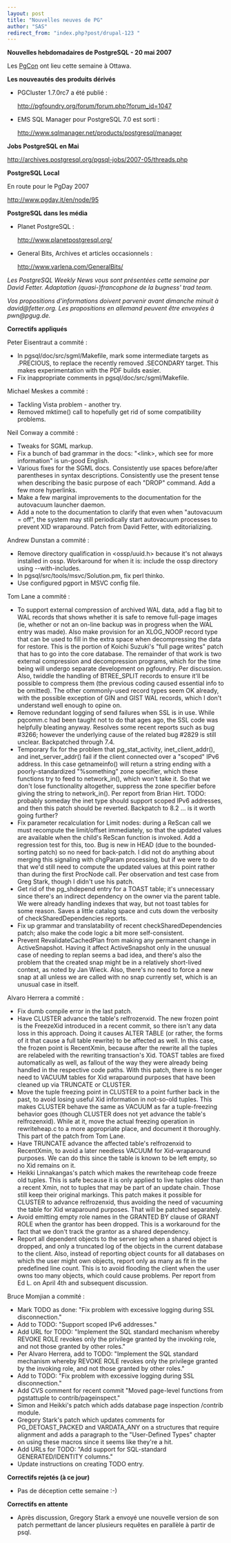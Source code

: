 ```yaml
---
layout: post
title: "Nouvelles neuves de PG"
author: "SAS"
redirect_from: "index.php?post/drupal-123 "
---
```



<p><strong>Nouvelles hebdomadaires de PostgreSQL - 20 mai 2007</strong></p>

<p>Les <a target="_blank" href="http://www.pgcon.org/2007/">PgCon</a> ont lieu cette semaine à Ottawa.</p>

<!--more-->


<strong>Les nouveautés des produits dérivés</strong>

<ul>

<li>PGCluster 1.7.0rc7 a été publié&nbsp;:

<a target="_blank" href="http://pgfoundry.org/forum/forum.php?forum_id=1047">http://pgfoundry.org/forum/forum.php?forum_id=1047</a></li>

<li>EMS SQL Manager pour PostgreSQL 7.0 est sorti&nbsp;:

<a target="_blank" href="http://www.sqlmanager.net/products/postgresql/manager">http://www.sqlmanager.net/products/postgresql/manager</a></li>

</ul>

<p><strong>Jobs PostgreSQL en Mai</strong></p>

<p><a target="_blank" href="http://archives.postgresql.org/pgsql-jobs/2007-05/threads.php">http://archives.postgresql.org/pgsql-jobs/2007-05/threads.php</a></p>

<p><strong>PostgreSQL Local</strong></p>

<p>En route pour le PgDay 2007

<a target="_blank" href="http://www.pgday.it/en/node/95">http://www.pgday.it/en/node/95</a></p>

<p><strong>PostgreSQL dans les média</strong></p>

<ul>

<li>Planet PostgreSQL&nbsp;:

<a target="_blank" href="http://www.planetpostgresql.org/">http://www.planetpostgresql.org/</a></li>

<li>General Bits, Archives et articles occasionnels&nbsp;:

<a target="_blank" href="http://www.varlena.com/GeneralBits/">http://www.varlena.com/GeneralBits/</a></li>

</ul>

<p><em>Les PostgreSQL Weekly News vous sont présentées cette semaine par David Fetter. Adaptation (quasi-)francophone de la bugness' trad team.</em></p>

<p><em>Vos propositions d'informations doivent parvenir avant dimanche minuit à david@fetter.org. Les propositions en allemand peuvent être envoyées à pwn@pgug.de.</em></p>

<p><strong>Correctifs appliqués</strong></p>

<p>Peter Eisentraut a commité&nbsp;:</p>

<ul>

<li>In pgsql/doc/src/sgml/Makefile, mark some intermediate targets as .PRECIOUS, to replace the recently removed .SECONDARY target. This makes experimentation with the PDF builds easier.</li>

<li>Fix inappropriate comments in pgsql/doc/src/sgml/Makefile.</li>

</ul>

<p>Michael Meskes a commité&nbsp;:</p>

<ul>

<li>Tackling Vista problem - another try.</li>

<li>Removed mktime() call to hopefully get rid of some compatibility problems.</li>

</ul>

<p>Neil Conway a commité&nbsp;:</p>

<ul>

<li>Tweaks for SGML markup.</li>

<li>Fix a bunch of bad grammar in the docs: "&lt;link&gt;, which see for more information" is un-good English.</li>

<li>Various fixes for the SGML docs. Consistently use spaces before/after parentheses in syntax descriptions. Consistently use the present tense when describing the basic purpose of each "DROP" command. Add a few more hyperlinks.</li>

<li>Make a few marginal improvements to the documentation for the autovacuum launcher daemon.</li>

<li>Add a note to the documentation to clarify that even when "autovacuum = off", the system may still periodically start autovacuum processes to prevent XID wraparound. Patch from David Fetter, with editorializing.</li>

</ul>

<p>Andrew Dunstan a commité&nbsp;:</p>

<ul>

<li>Remove directory qualification in &lt;ossp/uuid.h&gt; because it's not always installed in ossp. Workaround for when it is: include the ossp directory using --with-includes.</li>

<li>In pgsql/src/tools/msvc/Solution.pm, fix perl thinko.</li>

<li>Use configured pgport in MSVC config file.</li>

</ul>

<p>Tom Lane a commité&nbsp;:</p>

<ul>

<li>To support external compression of archived WAL data, add a flag bit to WAL records that shows whether it is safe to remove full-page images (ie, whether or not an on-line backup was in progress when the WAL entry was made). Also make provision for an XLOG_NOOP record type that can be used to fill in the extra space when decompressing the data for restore. This is the portion of Koichi Suzuki's "full page writes" patch that has to go into the core database. The remainder of that work is two external compression and decompression programs, which for the time being will undergo separate development on pgfoundry. Per discussion. Also, twiddle the handling of BTREE_SPLIT records to ensure it'll be possible to compress them (the previous coding caused essential info to be omitted). The other commonly-used record types seem OK already, with the possible exception of GIN and GIST WAL records, which I don't understand well enough to opine on.</li>

<li>Remove redundant logging of send failures when SSL is in use. While pqcomm.c had been taught not to do that ages ago, the SSL code was helpfully bleating anyway. Resolves some recent reports such as bug #3266; however the underlying cause of the related bug #2829 is still unclear. Backpatched through 7.4.</li>

<li>Temporary fix for the problem that pg_stat_activity, inet_client_addr(), and inet_server_addr() fail if the client connected over a "scoped" IPv6 address. In this case getnameinfo() will return a string ending with a poorly-standardized "%something" zone specifier, which these functions try to feed to network_in(), which won't take it. So that we don't lose functionality altogether, suppress the zone specifier before giving the string to network_in(). Per report from Brian Hirt. TODO: probably someday the inet type should support scoped IPv6 addresses, and then this patch should be reverted. Backpatch to 8.2 ... is it worth going further?</li>

<li>Fix parameter recalculation for Limit nodes: during a ReScan call we must recompute the limit/offset immediately, so that the updated values are available when the child's ReScan function is invoked. Add a regression test for this, too. Bug is new in HEAD (due to the bounded-sorting patch) so no need for back-patch. I did not do anything about merging this signaling with chgParam processing, but if we were to do that we'd still need to compute the updated values at this point rather than during the first ProcNode call. Per observation and test case from Greg Stark, though I didn't use his patch.</li>

<li>Get rid of the pg_shdepend entry for a TOAST table; it's unnecessary since there's an indirect dependency on the owner via the parent table. We were already handling indexes that way, but not toast tables for some reason. Saves a little catalog space and cuts down the verbosity of checkSharedDependencies reports.</li>

<li>Fix up grammar and translatability of recent checkSharedDependencies patch; also make the code logic a bit more self-consistent.</li>

<li>Prevent RevalidateCachedPlan from making any permanent change in ActiveSnapshot. Having it affect ActiveSnapshot only in the unusual case of needing to replan seems a bad idea, and there's also the problem that the created snap might be in a relatively short-lived context, as noted by Jan Wieck. Also, there's no need to force a new snap at all unless we are called with no snap currently set, which is an unusual case in itself.</li>

</ul>

<p>Alvaro Herrera a commité&nbsp;:</p>

<ul>

<li>Fix dumb compile error in the last patch.</li>

<li>Have CLUSTER advance the table's relfrozenxid. The new frozen point is the FreezeXid introduced in a recent commit, so there isn't any data loss in this approach. Doing it causes ALTER TABLE (or rather, the forms of it that cause a full table rewrite) to be affected as well. In this case, the frozen point is RecentXmin, because after the rewrite all the tuples are relabeled with the rewriting transaction's Xid. TOAST tables are fixed automatically as well, as fallout of the way they were already being handled in the respective code paths. With this patch, there is no longer need to VACUUM tables for Xid wraparound purposes that have been cleaned up via TRUNCATE or CLUSTER.</li>

<li>Move the tuple freezing point in CLUSTER to a point further back in the past, to avoid losing useful Xid information in not-so-old tuples. This makes CLUSTER behave the same as VACUUM as far a tuple-freezing behavior goes (though CLUSTER does not yet advance the table's relfrozenxid). While at it, move the actual freezing operation in rewriteheap.c to a more appropriate place, and document it thoroughly. This part of the patch from Tom Lane.</li>

<li>Have TRUNCATE advance the affected table's relfrozenxid to RecentXmin, to avoid a later needless VACUUM for Xid-wraparound purposes. We can do this since the table is known to be left empty, so no Xid remains on it.</li>

<li>Heikki Linnakangas's patch which makes the rewriteheap code freeze old tuples. This is safe because it is only applied to live tuples older than a recent Xmin, not to tuples that may be part of an update chain. Those still keep their original markings. This patch makes it possible for CLUSTER to advance relfrozenxid, thus avoiding the need of vacuuming the table for Xid wraparound purposes. That will be patched separately.</li>

<li>Avoid emitting empty role names in the GRANTED BY clause of GRANT ROLE when the grantor has been dropped. This is a workaround for the fact that we don't track the grantor as a shared dependency.</li>

<li>Report all dependent objects to the server log when a shared object is dropped, and only a truncated log of the objects in the current database to the client. Also, instead of reporting object counts for all databases on which the user might own objects, report only as many as fit in the predefined line count. This is to avoid flooding the client when the user owns too many objects, which could cause problems. Per report from Ed L. on April 4th and subsequent discussion.</li>

</ul>

<p>Bruce Momjian a commité&nbsp;:</p>

<ul>

<li>Mark TODO as done: "Fix problem with excessive logging during SSL disconnection."</li>

<li>Add to TODO: "Support scoped IPv6 addresses."</li>

<li>Add URL for TODO: "Implement the SQL standard mechanism whereby REVOKE ROLE revokes only the privilege granted by the invoking role, and not those granted by other roles."</li>

<li>Per Alvaro Herrera, add to TODO: "Implement the SQL standard mechanism whereby REVOKE ROLE revokes only the privilege granted by the invoking role, and not those granted by other roles."</li>

<li>Add to TODO: "Fix problem with excessive logging during SSL disconnection."</li>

<li>Add CVS comment for recent commit "Moved page-level functions from pgstattuple to contrib/pageinspect."</li>

<li>Simon and Heikki's patch which adds database page inspection /contrib module.</li>

<li>Gregory Stark's patch which updates comments for PG_DETOAST_PACKED and VARDATA_ANY on a structures that require alignment and adds a paragraph to the "User-Defined Types" chapter on using these macros since it seems like they're a hit.</li>

<li>Add URLs for TODO: "Add support for SQL-standard GENERATED/IDENTITY columns."</li>

<li>Update instructions on creating TODO entry.</li>

</ul>

<p><strong>Correctifs rejetés (à ce jour)</strong></p>

<ul>

<li>Pas de déception cette semaine :-)</li>

</ul>

<p><strong>Correctifs en attente</strong></p>

<ul>

<li>Après discussion, Gregory Stark a envoyé une nouvelle version de son patch permettant de lancer plusieurs requêtes en parallèle à partir de psql.</li>

</ul>